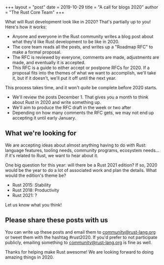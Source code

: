 +++
layout = "post"
date = 2019-10-29
title = "A call for blogs 2020"
author = "The Rust Core Team"
+++

What will Rust development look like in 2020? That's partially up to you! Here's how it works:

* Anyone and everyone in the Rust community writes a blog post about what they'd like Rust development to be like in 2020.
* The core team reads all the posts, and writes up a "Roadmap RFC" to make a formal proposal.
* The RFC is reviewed by everyone, comments are made, adjustments are made, and eventually it is accepted.
* This RFC is a guide to either accept or postpone RFCs for 2020. If a proposal fits into the themes of what we want to accomplish, we'll take it, but if it doesn't, we'll put it off until the next year.

This process takes time, and it won't *quite* be complete before 2020 starts.

* We'll review the posts December 1. That gives you a month to think about Rust in 2020 and write something up.
* We'll aim to produce the RFC draft in the week or two after
* Depending on how many comments the RFC gets, we may not end up accepting it until early January.

## What we're looking for

We are accepting ideas about almost anything having to do with Rust: language features, tooling needs, community programs, ecosystem needs... if it's related to Rust, we want to hear about it.

One big question for this year: will there be a Rust 2021 edition? If so, 2020 would be the year to do a lot of associated work and plan the details. What would the edition's theme be? 

* Rust 2015: Stability
* Rust 2018: Productivity
* Rust 2021: ?

Let us know what you think!

## Please share these posts with us

You can write up these posts and email them to community@rust-lang.org or tweet them with the hashtag #rust2020. If you'd prefer to not participate publicly, emailing something to community@rust-lang.org is fine as well.

Thanks for helping make Rust awesome! We are looking forward to doing amazing things in 2020.
